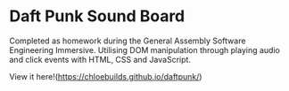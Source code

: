 # Daft Punk Sound Board
Completed as homework during the General Assembly Software Engineering Immersive. Utilising DOM manipulation through playing audio and click events with HTML, CSS and JavaScript.

View it here!(https://chloebuilds.github.io/daftpunk/)
